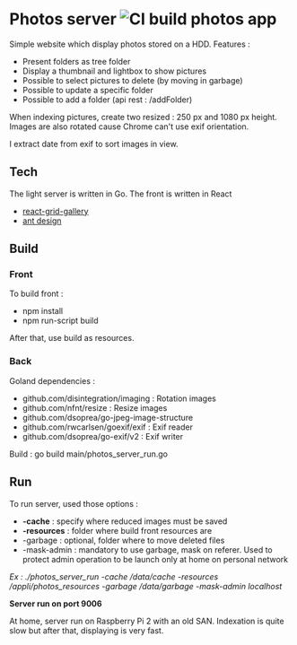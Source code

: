 # Photos server ![CI build photos app](https://github.com/jotitan/photos_server/workflows/CI%20build%20photos%20app/badge.svg?branch=master)

Simple website which display photos stored on a HDD.
Features : 
* Present folders as tree folder
* Display a thumbnail and lightbox to show pictures
* Possible to select pictures to delete (by moving in garbage)
* Possible to update a specific folder
* Possible to add a folder (api rest : /addFolder)

When indexing pictures, create two resized : 250 px and 1080 px height. 
Images are also rotated cause Chrome can't use exif orientation.

I extract date from exif to sort images in view.

## Tech

The light server is written in Go. The front is written in React 
* [react-grid-gallery](https://www.npmjs.com/package/react-grid-gallery)
* [ant design](https://ant.design/)

## Build

### Front

To build front : 
* npm install 
* npm run-script build

After that, use build as resources.

### Back

Goland dependencies : 
 * github.com/disintegration/imaging : Rotation images
 * github.com/nfnt/resize : Resize images
 * github.com/dsoprea/go-jpeg-image-structure
 * github.com/rwcarlsen/goexif/exif : Exif reader
 * github.com/dsoprea/go-exif/v2 : Exif writer 
 
Build : go build main/photos_server_run.go

## Run

To run server, used those options : 
* **-cache** : specify where reduced images must be saved
* **-resources** : folder where build front resources are
* -garbage : optional, folder where to move deleted files
* -mask-admin : mandatory to use garbage, mask on referer. Used to protect admin operation to be launch only at home on personal network

_Ex : ./photos_server_run -cache /data/cache -resources /appli/photos_resources -garbage /data/garbage -mask-admin localhost_

**Server run on port 9006**

At home, server run on Raspberry Pi 2 with an old SAN.
Indexation is quite slow but after that, displaying is very fast.
